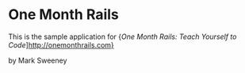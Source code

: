 # One Month Rails

This is the sample application for 
{*One Month Rails: Teach Yourself to Code*]http://onemonthrails.com}

by Mark Sweeney